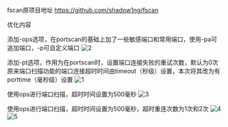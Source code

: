 fscan原项目地址
https://github.com/shadow1ng/fscan

优化内容

添加-ops选项，在portscan的基础上加了一些敏感端口和常用端口，使用-pa可追加端口，-p可自定义端口
![2](https://github.com/user-attachments/assets/dfd73966-9cc5-44a5-b589-acf867b2d503)

添加-pt选项，作用为在portscan时，设置端口连接失败的重试次数，默认为0次
原来端口扫描功能的端口连接超时时间由timeout（秒级）设置，本次将其改为有porttime（毫秒级）设置
![1](https://github.com/user-attachments/assets/c6fce511-7836-4071-9704-5db451868a11)

使用ops进行端口扫描，超时时间设置为500毫秒
![3](https://github.com/user-attachments/assets/00fbd9e0-d303-4fd9-a34b-5bc2cb1754a8)

使用ops进行端口扫描，超时时间设置为500毫秒，超时重连次数为1次和2次
![4](https://github.com/user-attachments/assets/58810c11-dcee-40f3-b1ab-efa0977f4fdb)
![5](https://github.com/user-attachments/assets/fe915b5b-5e09-4eb4-9963-1414199d5f0a)




